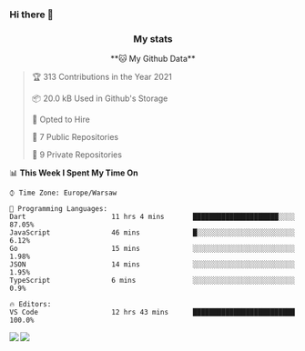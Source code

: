 ### Hi there 👋

<!--
**DamianKocjan/DamianKocjan** is a ✨ _special_ ✨ repository because its `README.md` (this file) appears on your GitHub profile.

Here are some ideas to get you started:

- 🔭 I’m currently working on ...
- 🌱 I’m currently learning ...
- 👯 I’m looking to collaborate on ...
- 🤔 I’m looking for help with ...
- 💬 Ask me about ...
- 📫 How to reach me: ...
- 😄 Pronouns: ...
- ⚡ Fun fact: ...
-->

<h3 align="center">My stats</h3>

<p align="center">
    <!--START_SECTION:waka-->
**🐱 My Github Data** 

> 🏆 313 Contributions in the Year 2021
 > 
> 📦 20.0 kB Used in Github's Storage 
 > 
> 💼 Opted to Hire
 > 
> 📜 7 Public Repositories 
 > 
> 🔑 9 Private Repositories  
 > 
📊 **This Week I Spent My Time On** 

```text
⌚︎ Time Zone: Europe/Warsaw

💬 Programming Languages: 
Dart                     11 hrs 4 mins       █████████████████████░░░░   87.05% 
JavaScript               46 mins             █░░░░░░░░░░░░░░░░░░░░░░░░   6.12% 
Go                       15 mins             ░░░░░░░░░░░░░░░░░░░░░░░░░   1.98% 
JSON                     14 mins             ░░░░░░░░░░░░░░░░░░░░░░░░░   1.95% 
TypeScript               6 mins              ░░░░░░░░░░░░░░░░░░░░░░░░░   0.9%

🔥 Editors: 
VS Code                  12 hrs 43 mins      █████████████████████████   100.0%

```


<!--END_SECTION:waka-->
</p>

<img align="left" src="https://github-readme-stats.vercel.app/api?username=DamianKocjan&&layout=compact&count_private=true&show_icons=true&hide_border=true&include_all_commits=true&bg_color=0D1117&title_color=FFFFFF&text_color=FFFFFF&icon_color=FFFFFF">
<img align="left" src="https://github-readme-stats.vercel.app/api/top-langs/?username=DamianKocjan&layout=compact&hide_border=true&card_width=250&bg_color=0D1117&title_color=FFFFFF&text_color=FFFFFF&icon_color=FFFFFF">
